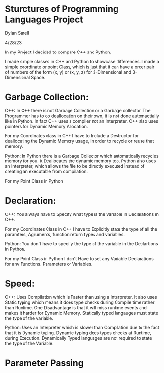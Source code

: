 # Sturctures of Programming Languages Project
Dylan Sarell

4/28/23

In my Project I decided to compare C++ and Python. 

I made simple classes in C++ and Python to showcase differences. I made a simple coordinate or point Class, which is just that it can have a order pair of numbers of the form (x, y) or (x, y, z) for 2-Dimensional and 3-Dimensional Space. 

# Garbage Collection:
C++: In C++ there is not Garbage Collection or a Garbage collector. The Programmer has to do deallocation on their own, it is not done automactially like in Python. In fact C++ uses a compiler not an Interpreter. C++ also uses pointers for Dynamic Memory Allocation.

For my Coordinates class in C++ I have to Include a Destructor for deallocating the Dynamic Memory usage, in order to recycle or reuse that memory. 

Python: In Python there is a Garbage Collector which automatically recycles memory for you. It Deallocates the dynamic memory too. Python also uses an Interpreter, which allows the file to be directly executed instead of creating an executable from compilation. 

For my Point Class in Python 

# Declaration:
C++: You always have to Specify what type is the variable in Declarations in C++. 

For my Coordinates Class in C++ I have to Explicitly state the type of all the paramters, Agruments, function return types and variables. 

Python: You don't have to specify the type of the variable in the Declartions in Python. 

For my Point Class in Python I don't Have to set any Variable Declarations for any Functions, Parameters or Variables.

# Speed:
C++: Uses Compilation which is Faster than using a Interpreter. It also uses Static typing which means it does type checks during Compile time rather than Runtime. One Disadvantage is that it will miss runtime events and makes it harder for Dynamic Memory. Statically typed langauges must state the type of the variable. 

Python: Uses an Interpreter which is slower than Compilation due to the fact that it is Dynamic typing. Dynamic typing does types checks at Runtime, during Execution. Dynamically Typed languages are not required to state the type of the Variable. 

# Parameter Passing
